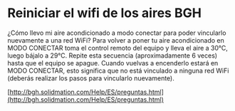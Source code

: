 # Reiniciar el wifi de los aires BGH

¿Cómo llevo mi aire acondicionado a modo conectar para poder vincularlo nuevamente a una red WiFi?
Para volver a poner tu aire acondicionado en MODO CONECTAR toma el control remoto del equipo y lleva el aire a 30°C, luego bájalo a 29°C. Repite esta secuencia (aproximadamente 6 veces) hasta que el equipo se apague.
Cuando vuelvas a encenderlo estará en MODO CONECTAR, esto significa que no está vinculado a ninguna red WiFi (deberás realizar los pasos para vincularlo nuevamente).

[http://bgh.solidmation.com/Help/ES/preguntas.html](http://bgh.solidmation.com/Help/ES/preguntas.html)